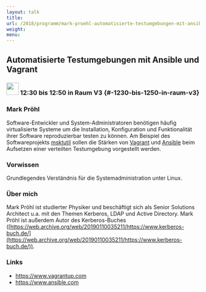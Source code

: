 ```yaml
---
layout: talk
title:
url: /2018/programm/mark-proehl-automatisierte-testumgebungen-mit-ansible-und-vagrant/
weight:
menu:
---
```

## Automatisierte Testumgebungen mit Ansible und Vagrant

### <img height = "32" src="../../../images/talk.svg"> 12:30 bis 12:50 in Raum V3 {#-1230-bis-1250-in-raum-v3}

### Mark Pröhl

Software-Entwickler und System-Administratoren benötigen häufig virtualisierte Systeme um die Installation, Konfiguration und Funktionalität ihrer Software reproduzierbar testen zu können. Am Beispiel des Softwareprojekts [msktutil](https://github.com/msktutil/msktutil) sollen die Stärken von [Vagrant](https://www.vagrantup.com) und [Ansible](https://www.ansible.com) beim Aufsetzen einer verteilten Testumgebung vorgestellt werden.

### Vorwissen

Grundlegendes Verständnis für die Systemadministration unter Linux.

### Über mich

Mark Pröhl ist studierter Physiker und beschäftigt sich als Senior Solutions Architect u.a. mit den Themen Kerberos, LDAP und Active Directory.  Mark Pröhl ist außerdem Autor des Kerberos-Buches ([https://web.archive.org/web/20190110035211/https://www.kerberos-buch.de/](https://web.archive.org/web/20190110035211/https://www.kerberos-buch.de/)).

### Links

- <a href="https://www.vagrantup.com" target="_blank">https://www.vagrantup.com</a>
- <a href="https://www.ansible.com" target="_blank">https://www.ansible.com</a>
